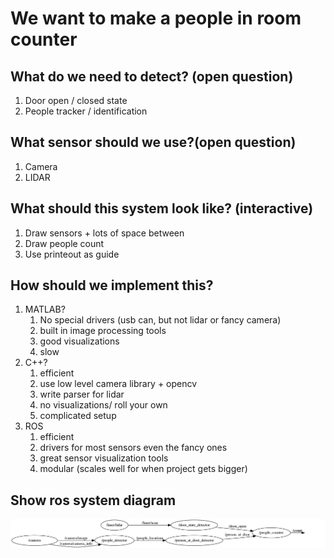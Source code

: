 # We want to make a people in room counter
## What do we need to detect? (open question)
1. Door open / closed state
1. People tracker / identification

## What sensor should we use?(open question)
1. Camera
1. LIDAR

## What should this system look like? (interactive)
1. Draw sensors + lots of space between
1. Draw people count
1. Use printeout as guide

## How should we implement this?
1. MATLAB?
   1. No special drivers (usb can, but not lidar or fancy camera)
   1. built in image processing tools
   1. good visualizations
   1. slow
1. C++?
    1. efficient
    1. use low level camera library + opencv
    1. write parser for lidar
    1. no visualizations/ roll your own
    1. complicated setup
1. ROS
    1. efficient
    1. drivers for most sensors even the fancy ones
    1. great sensor visualization tools
    1. modular (scales well for when project gets bigger)

## Show ros system diagram

![system diagram](https://github.com/Lohrer/ros_demo/raw/master/ros_system_diagram.png)
